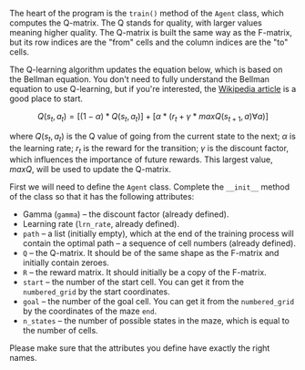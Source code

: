 The heart of the program is the `train()` method of the `Agent` class, which computes the Q-matrix.
The Q stands for quality, with larger values meaning higher quality. The Q-matrix is built the same way as the F-matrix,
but its row indices are the "from" cells and the column indices are the "to" cells.

The Q-learning algorithm updates the equation below, which is based on the Bellman equation.
You don't need to fully understand the Bellman equation to use Q-learning, but if you're interested,
the [Wikipedia article](https://en.wikipedia.org/wiki/Bellman_equation) is a good place to start.

$$Q(s_t,a_t)=[(1 - \alpha)*Q(s_t,a_t)]+[\alpha * (r_t + \gamma * maxQ(s_{t+1},a) \forall a)]$$

where $Q(s_t,a_t)$ is the Q value of going from the current state to the next; 
$\alpha$ is the learning rate; $r_t$ is the reward for the transition; $\gamma$ is the discount factor, which influences the importance of future rewards.
This largest value, $maxQ$, will be used to update the Q-matrix. 


First we will need to define the `Agent` class. Complete the `__init__` method of the class
so that it has the following attributes:
- Gamma (`gamma`) – the discount factor (already defined).
- Learning rate (`lrn_rate`, already defined).
- `path` – a list (initially empty), which at the end of the training process will contain the optimal path – a sequence of cell numbers (already defined).
- `Q` – the Q-matrix. It should be of the same shape as the F-matrix and initially contain zeroes.
- `R` – the reward matrix. It should initially be a copy of the F-matrix.
- `start` – the number of the start cell. You can get it from the `numbered_grid` by the start coordinates.
- `goal` – the number of the goal cell. You can get it from the `numbered_grid` by the coordinates of the maze `end`.
- `n_states` – the number of possible states in the maze, which is equal to the number of cells.


Please make sure that the attributes you define have exactly the right names.
